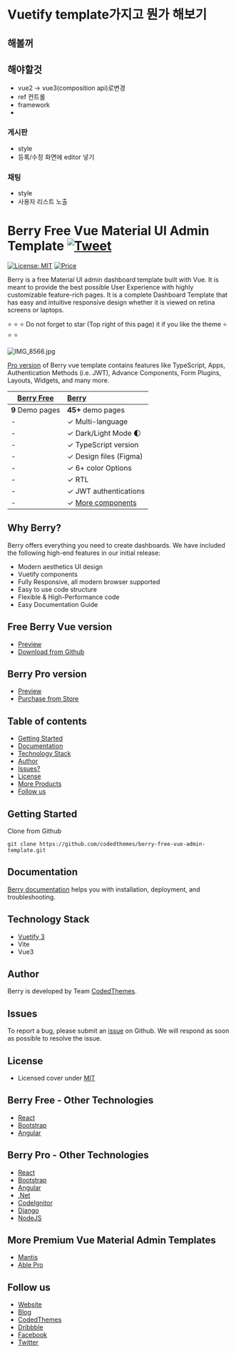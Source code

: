 # Vuetify template가지고 뭔가 해보기

## 해볼꺼

## 해야할것
- vue2 -> vue3(composition api)로변경
- ref 컨트롤
- framework
- 

### 게시판
- style 
- 등록/수정 화면에 editor 넣기

### 채팅
- style
- 사용자 리스트 노출

# Berry Free Vue Material UI Admin Template [![Tweet](https://img.shields.io/twitter/url/http/shields.io.svg?style=social)](https://twitter.com/intent/tweet?text=Get%20Berry%20React%20-%20The%20most%20beautiful%20Material%20designed%20Admin%20Dashboard%20Template%20&url=https://berrydashboard.io&via=codedthemes&hashtags=reactjs,webdev,developers,javascript)

[![License: MIT](https://img.shields.io/badge/License-MIT-yellow.svg)](https://opensource.org/licenses/MIT)
[![Price](https://img.shields.io/badge/price-FREE-0098f7.svg)](https://github.com/codedthemes/berry-free-vue-admin-template/blob/main/LICENSE)

Berry is a free Material UI admin dashboard template built with Vue. It is meant to provide the best possible User Experience with highly customizable feature-rich pages. It is a complete Dashboard Template that has easy and intuitive responsive design whether it is viewed on retina screens or laptops.

:star: :star: :star: Do not forget to star (Top right of this page) it if you like the theme :star: :star: :star:

![IMG_8566.jpg](https://berrydashboard.io/imp-images/berry-github-free-vue-repo.jpg)

[Pro version](https://berrydashboard.io/vue) of Berry vue template contains features like TypeScript, Apps, Authentication Methods (i.e. JWT), Advance Components, Form Plugins, Layouts, Widgets, and many more.

| [Berry Free](https://berrydashboard.io/vue/free/) | [Berry](https://codedthemes.com/item/berry-vue-admin-dashboard/)     |
| ------------------------------------------------- | :------------------------------------------------------------------- |
| **9** Demo pages                                  | **45+** demo pages                                                   |
| -                                                 | ✓ Multi-language                                                     |
| -                                                 | ✓ Dark/Light Mode 🌓                                                 |
| -                                                 | ✓ TypeScript version                                                 |
| -                                                 | ✓ Design files (Figma)                                               |
| -                                                 | ✓ 6+ color Options                                                   |
| -                                                 | ✓ RTL                                                                |
| -                                                 | ✓ JWT authentications                                                |
| -                                                 | ✓ [More components](https://berrydashboard.io/vue/dashboard/default) |

## Why Berry?

Berry offers everything you need to create dashboards. We have included the following high-end features in our initial release:

- Modern aesthetics UI design
- Vuetify components
- Fully Responsive, all modern browser supported
- Easy to use code structure
- Flexible & High-Performance code
- Easy Documentation Guide

## Free Berry Vue version

- [Preview](https://berrydashboard.io/vue/free/)
- [Download from Github](https://github.com/codedthemes/berry-free-vue-admin-template)

## Berry Pro version

- [Preview](https://berrydashboard.io/vue)
- [Purchase from Store](https://codedthemes.com/item/berry-vue-admin-dashboard/)

## Table of contents

- [Getting Started](#getting-started)
- [Documentation](#documentation)
- [Technology Stack](#technology-stack)
- [Author](#author)
- [Issues?](#issues)
- [License](#license)
- [More Products](#more-free-react-material-admin-templates)
- [Follow us](#follow-us)

## Getting Started

Clone from Github

```
git clone https://github.com/codedthemes/berry-free-vue-admin-template.git
```

## Documentation

[Berry documentation](https://codedthemes.gitbook.io/berry/) helps you with installation, deployment, and troubleshooting.

## Technology Stack

- [Vuetify 3](https://vuetifyjs.com/)
- Vite
- Vue3

## Author

Berry is developed by Team [CodedThemes](https://codedthemes.com).

## Issues

To report a bug, please submit an [issue](https://github.com/codedthemes/berry-free-vue-admin-template/issues) on Github. We will respond as soon as possible to resolve the issue.

## License

- Licensed cover under [MIT](https://github.com/codedthemes/datta-able-bootstrap-dashboard/blob/master/LICENSE)

## Berry Free - Other Technologies

- [React](https://codedthemes.com/item/berry-mui-free-react-admin-template/)
- [Bootstrap](https://codedthemes.com/item/berry-bootstrap-free-admin-template/)
- [Angular](https://codedthemes.com/item/berry-angular-free-admin-template/)

## Berry Pro - Other Technologies

- [React](https://codedthemes.com/item/berry-material-react-admin-template/)
- [Bootstrap](https://codedthemes.com/item/berry-bootstrap-5-admin-template/)
- [Angular](https://codedthemes.com/item/berry-angular-admin-dashboard-template/)
- [.Net](https://codedthemes.com/item/berry-dotnet-bootstrap-dashboard-template/)
- [CodeIgnitor](https://codedthemes.com/item/berry-codeigniter-admin-template/)
- [Django](https://codedthemes.com/item/berry-django-react-admin-template/)
- [NodeJS](https://codedthemes.com/item/berry-react-node-js-admin-template/)

## More Premium Vue Material Admin Templates

- [Mantis](https://codedthemes.com/item/mantis-vue-admin-template/)
- [Able Pro](https://www.google.com/url?sa=t&rct=j&q=&esrc=s&source=web&cd=&cad=rja&uact=8&ved=2ahUKEwiDpKWU6c-EAxWb1DgGHZrqBlwQFnoECBUQAQ&url=https%3A%2F%2Fthemeforest.net%2Fitem%2Fable-pro-vuejs-admin-dashboard-template%2F50804253&usg=AOvVaw1wWW-BC8ltIxIs-Rb1Mu8C&opi=89978449)

## Follow us

- [Website](https://berrydashboard.io)
- [Blog](https://blog.berrydashboard.io)
- [CodedThemes](https://codedthemes.com)
- [Dribbble](https://dribbble.com/codedthemes)
- [Facebook](https://www.facebook.com/codedthemes)
- [Twitter](https://twitter.com/codedthemes)
